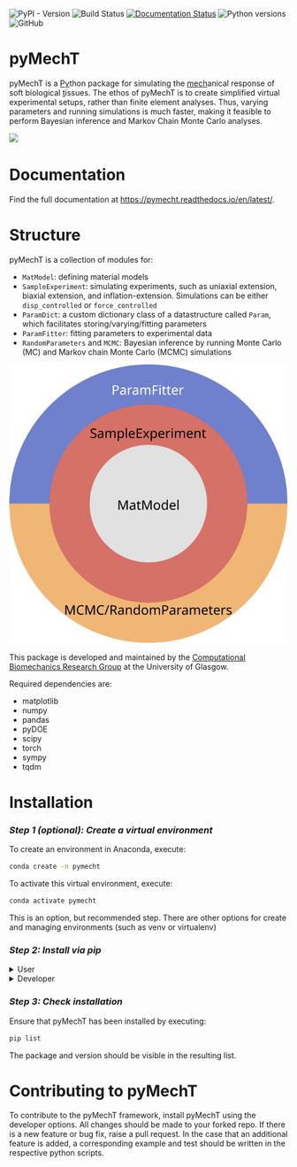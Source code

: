 ![PyPI - Version](https://img.shields.io/pypi/v/pymecht) ![Build Status](https://github.com/ankushaggarwal/pymecht/actions/workflows/ci-tests.yml/badge.svg) [![Documentation Status](https://readthedocs.org/projects/pymecht/badge/?version=latest)](https://pymecht.readthedocs.io/en/latest/?badge=latest) ![Python versions](https://img.shields.io/badge/python-3.8%2B-blue.svg) ![GitHub](https://img.shields.io/github/license/ankushaggarwal/pymecht)

# pyMechT

pyMechT is a <u>Py</u>thon package for simulating the <u>mech</u>anical response of soft biological <u>t</u>issues. The ethos of pyMechT is to create simplified virtual experimental setups, rather than finite element analyses. Thus, varying parameters and running simulations is much faster, making it feasible to perform Bayesian inference and Markov Chain Monte Carlo analyses.

[![](https://markdown-videos-api.jorgenkh.no/youtube/{video_id})](https://youtu.be/-o-RiiRIEgo?si=Y6DaB-Xdhx4UCIM7)

# Documentation

Find the full documentation at https://pymecht.readthedocs.io/en/latest/.

# Structure

pyMechT is a collection of modules for:

*   `MatModel`: defining material models
*   `SampleExperiment`: simulating experiments, such as uniaxial extension, biaxial extension, and inflation-extension. Simulations can be either `disp_controlled` or `force_controlled`
*   `ParamDict`: a custom dictionary class of a datastructure called `Param`, which facilitates storing/varying/fitting parameters 
*   `ParamFitter`: fitting parameters to experimental data
*   `RandomParameters` and `MCMC`: Bayesian inference by running Monte Carlo (MC) and Markov chain Monte Carlo (MCMC) simulations

![Structure of pyMechT{{caption=Structure of pyMechT}](docs/source/drawing-1.svg)

This package is developed and maintained by the [Computational Biomechanics Research Group](https://userweb.eng.gla.ac.uk/ankush.aggarwal/) at the University of Glasgow.

Required dependencies are:
* matplotlib
* numpy
* pandas
* pyDOE
* scipy
* torch
* sympy
* tqdm

# Installation

### *Step 1 (optional): Create a virtual environment*

To create an environment in Anaconda, execute:
```sh
conda create -n pymecht
```

To activate this virtual environment, execute:
```sh
conda activate pymecht
```
This is an option, but recommended step. There are other options for create and managing environments (such as venv or virtualenv)

### *Step 2: Install via pip*

<details>
<summary>User</summary>

pyMechT can be installed directly from PyPI via pip by using:
```sh
pip install pymecht
```

</details>

<details>
<summary>Developer</summary>
To install as a devloper, it is recommended to fork from the repo and clone this fork locally.

### *Step 2.1 Fork from ankushaggarwal/pymecht*
To fork a branch, head to the [Github repository](https://github.com/ankushaggarwal/pymecht) and click the fork button in the top right-hand corner.
### *Step 2.2 Clone the forked repo*
To clone this repo locally, use the
```sh
git clone <repo-address>
```
where `<repo-address>` can be replaced by either the https or ssh addresses of the forked repo.

### *Step 2.3 Install developer version of pyMechT*
To install a developer version of pyMechT, navigate to the locally cloned repo and execute:
```sh
python setup.py develop
```
An editable version of pyMechT is now installed. All local changes to the cloned source code files will be reflected when pyMechT is imported.

</details>

### *Step 3: Check installation*

Ensure that pyMechT has been installed by executing:
```sh
pip list
```
The package and version should be visible in the resulting list.

# Contributing to pyMechT

To contribute to the pyMechT framework, install pyMechT using the developer options. All changes should be made to your forked repo. If there is a new feature or bug fix, raise a pull request. In the case that an additional feature is added, a corresponding example and test should be written in the respective python scripts.
